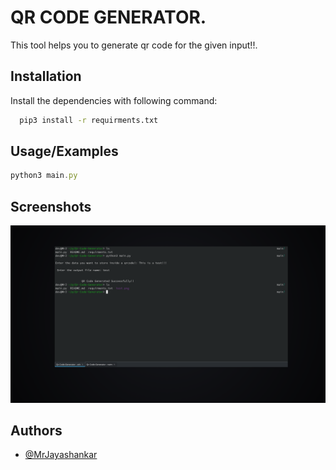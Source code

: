 
# QR CODE GENERATOR.

This tool helps you to generate qr code for the given input!!.





## Installation

Install the dependencies with following command:

```bash
  pip3 install -r requirments.txt
```
    
## Usage/Examples

```javascript
python3 main.py
```


## Screenshots

![Useage](https://github.com/jayashankardevarapalli/Qr-Code-Generator/blob/main/Screenshot/S1.png)


## Authors

- [@MrJayashankar](https://twitter.com/MrJayashankar)

